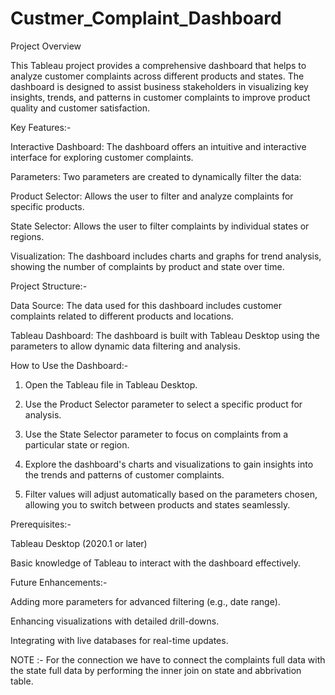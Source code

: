 # Custmer_Complaint_Dashboard
Project Overview

This Tableau project provides a comprehensive dashboard that helps to analyze customer complaints across different products and states. The dashboard is designed to assist business stakeholders in visualizing key insights, trends, and patterns in customer complaints to improve product quality and customer satisfaction.

Key Features:-

  Interactive Dashboard: The dashboard offers an intuitive and interactive interface for exploring customer complaints.
 
  Parameters: Two parameters are created to dynamically filter the data:
     
   Product Selector: Allows the user to filter and analyze complaints for specific products.
   
   State Selector: Allows the user to filter complaints by individual states or regions.
 
  Visualization: The dashboard includes charts and graphs for trend analysis, showing the number of complaints by product and state over time.
 
Project Structure:-

  Data Source: The data used for this dashboard includes customer complaints related to different products and locations.
 
  Tableau Dashboard: The dashboard is built with Tableau Desktop using the parameters to allow dynamic data filtering and analysis.

How to Use the Dashboard:-

 1. Open the Tableau file in Tableau Desktop.

 2. Use the Product Selector parameter to select a specific product for analysis.

 3. Use the State Selector parameter to focus on complaints from a particular state or region.

 4. Explore the dashboard's charts and visualizations to gain insights into the trends and patterns of customer complaints.

 5. Filter values will adjust automatically based on the parameters chosen, allowing you to switch between products and states seamlessly.


Prerequisites:-

  Tableau Desktop (2020.1 or later)
 
  Basic knowledge of Tableau to interact with the dashboard effectively.


Future Enhancements:-

  Adding more parameters for advanced filtering (e.g., date range).
 
  Enhancing visualizations with detailed drill-downs.
 
  Integrating with live databases for real-time updates. 

NOTE :- For the connection we have to connect the complaints full data with the state full data by performing the inner join on state and abbrivation table. 
 
